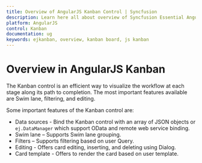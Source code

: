 ```yaml
---
title: Overview of AngularJS Kanban Control | Syncfusion
description: Learn here all about overview of Syncfusion Essential AngularJS Kanban Control, its elements, and more.
platform: AngularJS
control: Kanban
documentation: ug
keywords: ejkanban, overview, kanban board, js kanban 
---
```


# Overview in AngularJS Kanban

The Kanban control is an efficient way to visualize the workflow at each stage along its path to completion. The most important features available are Swim lane, filtering, and editing.

Some important features of the Kanban control are:

*	Data sources - Bind the Kanban control with an array of JSON objects or `ej.DataManager` which support OData and remote web service binding.
*	Swim lane – Supports Swim lane grouping.
*   Filters – Supports filtering based on user Query.
*	Editing - Offers card editing, inserting, and deleting using Dialog.
*	Card template - Offers to render the card based on user template.




